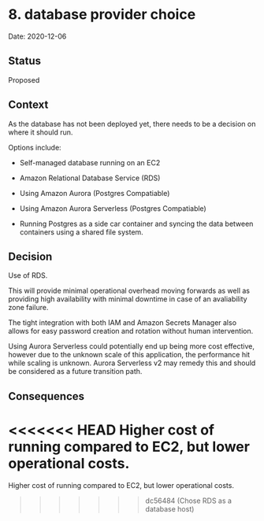 # 8. database provider choice

Date: 2020-12-06

## Status

Proposed

## Context

As the database has not been deployed yet, there needs to be a decision on where it should run.

Options include:

 - Self-managed database running on an EC2

 - Amazon Relational Database Service (RDS)

 - Using Amazon Aurora (Postgres Compatiable)

 - Using Amazon Aurora Serverless (Postgres Compatiable)
 
 - Running Postgres as a side car container and syncing the data between containers using a shared file system.

## Decision

Use of RDS.

This will provide minimal operational overhead moving forwards as well as providing high availability with minimal downtime in case of an avaliability zone failure.

The tight integration with both IAM and Amazon Secrets Manager also allows for easy password creation and rotation without human intervention.

Using Aurora Serverless could potentially end up being more cost effective, however due to the unknown scale of this application, the performance hit while scaling is unknown. Aurora Serverless v2 may remedy this and should be considered as a future transition path.

## Consequences

<<<<<<< HEAD
Higher cost of running compared to EC2, but lower operational costs.
=======
Higher cost of running compared to EC2, but lower operational costs.
>>>>>>> dc56484 (Chose RDS as a database host)
